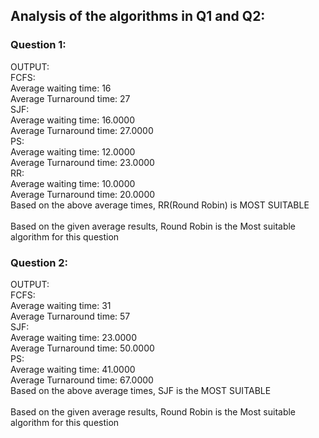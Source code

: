 ## Analysis of the algorithms in Q1 and Q2:

### Question 1:
OUTPUT:
 <br> 
        FCFS: <br> 
        Average waiting time: 16         <br> 
        Average Turnaround time: 27      <br> 
        SJF: <br> 
        Average waiting time: 16.0000    <br> 
        Average Turnaround time: 27.0000 <br> 
        PS: <br> 
        Average waiting time: 12.0000    <br> 
        Average Turnaround time: 23.0000 <br> 
        RR: <br> 
        Average waiting time: 10.0000    <br> 
        Average Turnaround time: 20.0000 <br> 
        Based on the above average times, RR(Round Robin) is MOST SUITABLE <br> 
 <br> 
Based on the given average results, Round Robin is the Most suitable algorithm for this question


### Question 2: 
OUTPUT: <br> 
      FCFS: <br> 
      Average waiting time: 31 <br> 
      Average Turnaround time: 57 <br> 
      SJF: <br> 
      Average waiting time: 23.0000 <br> 
      Average Turnaround time: 50.0000 <br> 
      PS: <br> 
      Average waiting time: 41.0000 <br> 
      Average Turnaround time: 67.0000 <br> 
      Based on the above average times, SJF is the MOST SUITABLE <br> 
 <br> 
Based on the given average results, Round Robin is the Most suitable algorithm for this question
